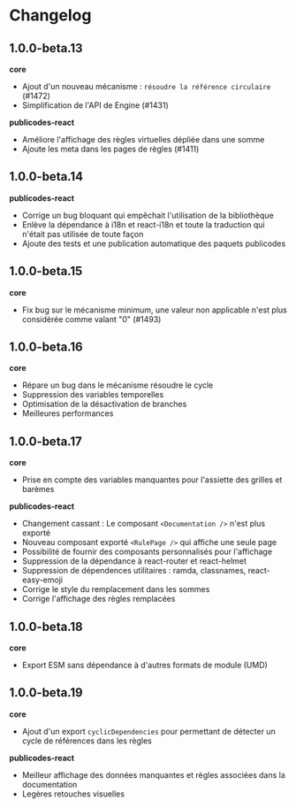 # Changelog

## 1.0.0-beta.13

**core**

-   Ajout d'un nouveau mécanisme : `résoudre la référence circulaire` (#1472)
-   Simplification de l'API de Engine (#1431)

**publicodes-react**

-   Améliore l'affichage des règles virtuelles dépliée dans une somme
-   Ajoute les meta dans les pages de règles (#1411)

## 1.0.0-beta.14

**publicodes-react**

-   Corrige un bug bloquant qui empêchait l'utilisation de la bibliothèque
-   Enlève la dépendance à i18n et react-i18n et toute la traduction qui n'était pas utilisée de toute façon
-   Ajoute des tests et une publication automatique des paquets publicodes

## 1.0.0-beta.15

**core**

-   Fix bug sur le mécanisme minimum, une valeur non applicable n'est plus considérée comme valant "0" (#1493)

## 1.0.0-beta.16

**core**

-   Répare un bug dans le mécanisme résoudre le cycle
-   Suppression des variables temporelles
-   Optimisation de la désactivation de branches
-   Meilleures performances

## 1.0.0-beta.17

**core**

-   Prise en compte des variables manquantes pour l'assiette des grilles et barèmes

**publicodes-react**

-   Changement cassant : Le composant `<Documentation />` n'est plus exporté
-   Nouveau composant exporté `<RulePage />` qui affiche une seule page
-   Possibilité de fournir des composants personnalisés pour l'affichage
-   Suppression de la dépendance à react-router et react-helmet
-   Suppression de dépendences utilitaires : ramda, classnames, react-easy-emoji
-   Corrige le style du remplacement dans les sommes
-   Corrige l'affichage des règles remplacées

## 1.0.0-beta.18

**core**

-   Export ESM sans dépendance à d'autres formats de module (UMD)

## 1.0.0-beta.19

**core**

-   Ajout d'un export `cyclicDependencies` pour permettant de détecter un cycle de références dans les règles

**publicodes-react**

-   Meilleur affichage des données manquantes et règles associées dans la documentation
-   Legères retouches visuelles
